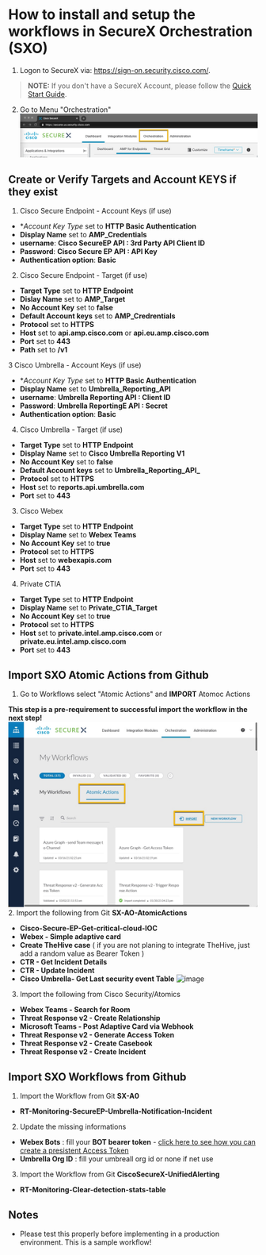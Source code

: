 # How to install and setup the workflows in SecureX Orchestration (SXO)

1. Logon to SecureX via: https://sign-on.security.cisco.com/. 
> **NOTE:** If you don't have a SecureX Account, please follow the [Quick Start Guide](https://www.cisco.com/c/en/us/td/docs/security/secure-sign-on/sso-quick-start-guide/sso-qsg-welcome.html).
2. Go to Menu "Orchestration" 
  ![Install___SXO_Menu](/Images/Install___SXO_Menu.jpg)

## Create or Verify Targets and Account KEYS if they exist
1. Cisco Secure Endpoint - Account Keys (if use)
  * **Account Key Type* set to **HTTP Basic Authentication**
  * **Display Name** set to **AMP_Credentials**
  * **username**: **Cisco SecureEP API : 3rd Party API Client ID**
  * **Password**: **Cisco Secure EP API : API Key**
  * **Authentication option**: **Basic**

2. Cisco Secure Endpoint - Target (if use)
  * **Target Type** set to **HTTP Endpoint**
  * **Dislay Name** set to **AMP_Target**
  * **No Account Key** set to **false**
  * **Default Account keys** set to **AMP_Credrentials**
  * **Protocol** set to **HTTPS**
  * **Host** set to **api.amp.cisco.com** or **api.eu.amp.cisco.com**
  * **Port** set to **443**
  * **Path** set to **/v1**


3 Cisco Umbrella - Account Keys (if use)
  * **Account Key Type* set to **HTTP Basic Authentication**
  * **Display Name** set to **Umbrella_Reporting_API**
  * **username**: **Umbrella Reporting API : Client ID**
  * **Password**: **Umbrella ReportingE API : Secret**
  * **Authentication option**: **Basic**
  
4. Cisco Umbrella - Target (if use)
  * **Target Type** set to **HTTP Endpoint**
  * **Display Name** set to **Cisco Umbrella Reporting V1**
  * **No Account Key** set to **false**
  * **Default Account keys** set to **Umbrella_Reporting_API_**
  * **Protocol** set to **HTTPS**
  * **Host** set to **reports.api.umbrella.com**
  * **Port** set to **443**
  
  
3. Cisco Webex
  * **Target Type** set to **HTTP Endpoint**
  * **Display Name** set to **Webex Teams**
  * **No Account Key** set to **true**
  * **Protocol** set to **HTTPS**
  * **Host** set to **webexapis.com**
  * **Port** set to **443**

4. Private CTIA
  * **Target Type** set to **HTTP Endpoint**
  * **Display Name** set to **Private_CTIA_Target**
  * **No Account Key** set to **true**
  * **Protocol** set to **HTTPS**
  * **Host** set to **private.intel.amp.cisco.com** or **private.eu.intel.amp.cisco.com**
  * **Port** set to **443**


## Import SXO Atomic Actions from Github
1. Go to Workflows select "Atomic Actions" and **IMPORT** Atomoc Actions

**This step is a pre-requirement to successful import the workflow in the next step!**
  ![Install___SXO_ImportAtomic](/Images/Install___SXO_ImportAtomic.jpg)
2. Import the following from Git **SX-AO-AtomicActions**
  *	**Cisco-Secure-EP-Get-critical-cloud-IOC**
  *	**Webex - Simple adaptive card**
  *	**Create TheHive case** ( if you are not planing to integrate TheHive, just add a random value as Bearer Token )
  *	**CTR - Get Incident Details**
  *	**CTR - Update Incident**
  *	**Cisco Umbrella- Get Last security event Table**
  ![image](https://user-images.githubusercontent.com/41740851/111790249-4bb33200-88c2-11eb-981c-2ab6a4cc10b0.png)

3. Import the following from Cisco Security/Atomics
  *	**Webex Teams - Search for Room**
  *	**Threat Response v2 - Create Relationship**
  *	**Microsoft Teams - Post Adaptive Card via Webhook** 
  *	**Threat Response v2 - Generate Access Token**
  *	**Threat Response v2 - Create Casebook**
  *	**Threat Response v2 - Create Incident**
 
## Import SXO Workflows from Github
1. Import the Workflow from Git **SX-A0**
  * **RT-Monitoring-SecureEP-Umbrella-Notification-Incident**

2. Update the missing informations
  * **Webex Bots** : fill your **BOT bearer token** - [click here to see how you can create a presistent Access Token](https://github.com/iberlinson/SX-AO/blob/main/WebexAccessToken.md)
  * **Umbrella Org ID** : fill your umbreall org id or none if net use
  
3. Import the Workflow from Git **CiscoSecureX-UnifiedAlerting**
  * **RT-Monitoring-Clear-detection-stats-table**

## Notes
* Please test this properly before implementing in a production environment. This is a sample workflow!

  
